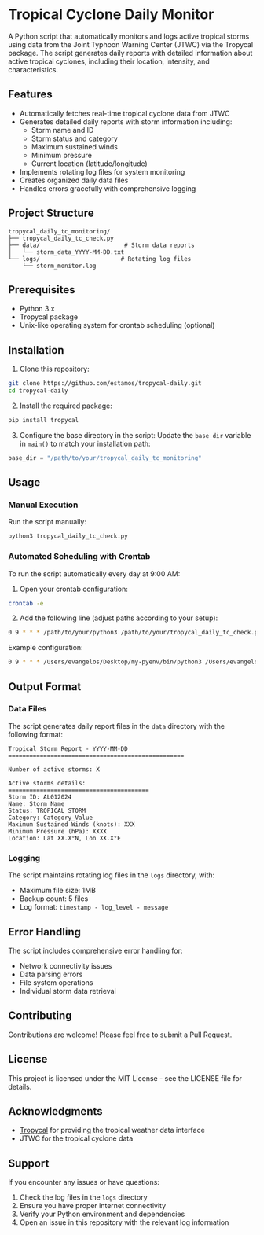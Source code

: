 # Tropical Cyclone Daily Monitor

A Python script that automatically monitors and logs active tropical storms using data from the Joint Typhoon Warning Center (JTWC) via the Tropycal package. The script generates daily reports with detailed information about active tropical cyclones, including their location, intensity, and characteristics.

## Features

- Automatically fetches real-time tropical cyclone data from JTWC
- Generates detailed daily reports with storm information including:
  - Storm name and ID
  - Storm status and category
  - Maximum sustained winds
  - Minimum pressure
  - Current location (latitude/longitude)
- Implements rotating log files for system monitoring
- Creates organized daily data files
- Handles errors gracefully with comprehensive logging

## Project Structure

```
tropycal_daily_tc_monitoring/
├── tropycal_daily_tc_check.py
├── data/                        # Storm data reports
│   └── storm_data_YYYY-MM-DD.txt
└── logs/                       # Rotating log files
    └── storm_monitor.log
```

## Prerequisites

- Python 3.x
- Tropycal package
- Unix-like operating system for crontab scheduling (optional)

## Installation

1. Clone this repository:
```bash
git clone https://github.com/estamos/tropycal-daily.git
cd tropycal-daily
```

2. Install the required package:
```bash
pip install tropycal
```

3. Configure the base directory in the script:
Update the `base_dir` variable in `main()` to match your installation path:
```python
base_dir = "/path/to/your/tropycal_daily_tc_monitoring"
```

## Usage

### Manual Execution

Run the script manually:
```bash
python3 tropycal_daily_tc_check.py
```

### Automated Scheduling with Crontab

To run the script automatically every day at 9:00 AM:

1. Open your crontab configuration:
```bash
crontab -e
```

2. Add the following line (adjust paths according to your setup):
```bash
0 9 * * * /path/to/your/python3 /path/to/your/tropycal_daily_tc_check.py
```

Example configuration:
```bash
0 9 * * * /Users/evangelos/Desktop/my-pyenv/bin/python3 /Users/evangelos/Documents/tropycal_daily_tc_monitoring/tropycal_daily_tc_check.py
```

## Output Format

### Data Files
The script generates daily report files in the `data` directory with the following format:
```
Tropical Storm Report - YYYY-MM-DD
==================================================

Number of active storms: X

Active storms details:
========================================
Storm ID: AL012024
Name: Storm_Name
Status: TROPICAL_STORM
Category: Category_Value
Maximum Sustained Winds (knots): XXX
Minimum Pressure (hPa): XXXX
Location: Lat XX.X°N, Lon XX.X°E
```

### Logging
The script maintains rotating log files in the `logs` directory, with:
- Maximum file size: 1MB
- Backup count: 5 files
- Log format: `timestamp - log_level - message`

## Error Handling

The script includes comprehensive error handling for:
- Network connectivity issues
- Data parsing errors
- File system operations
- Individual storm data retrieval

## Contributing

Contributions are welcome! Please feel free to submit a Pull Request.

## License

This project is licensed under the MIT License - see the LICENSE file for details.

## Acknowledgments

- [Tropycal](https://tropycal.github.io/tropycal/) for providing the tropical weather data interface
- JTWC for the tropical cyclone data

## Support

If you encounter any issues or have questions:
1. Check the log files in the `logs` directory
2. Ensure you have proper internet connectivity
3. Verify your Python environment and dependencies
4. Open an issue in this repository with the relevant log information

